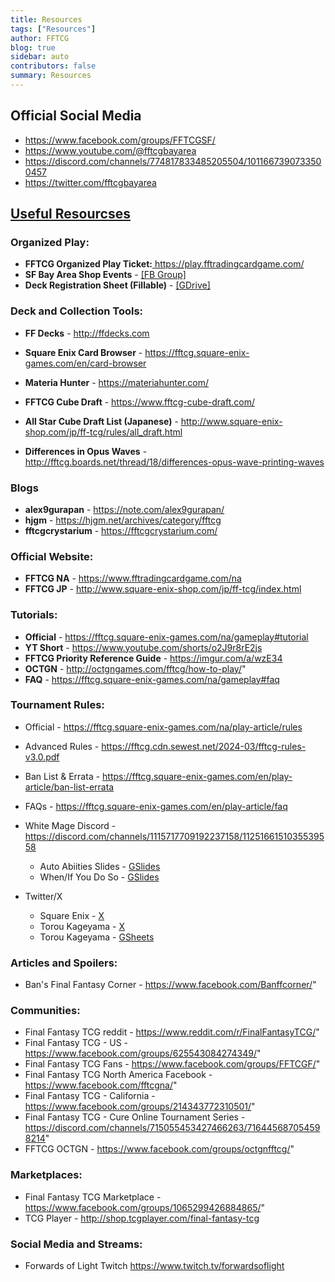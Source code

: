 ```yaml
---
title: Resources
tags: ["Resources"]
author: FFTCG
blog: true
sidebar: auto
contributors: false
summary: Resources
---
```


## Official Social Media
* <a href="https://www.facebook.com/groups/FFTCGSF/" > https://www.facebook.com/groups/FFTCGSF/</a>
* <a href="https://www.youtube.com/channel/@fftcgbayarea" > https://www.youtube.com/@fftcgbayarea</a>
* <a href="https://discord.com/channels/774817833485205504/1011667390733500457" > https://discord.com/channels/774817833485205504/1011667390733500457</a>
* <a href="https://twitter.com/fftcgbayarea" > https://twitter.com/fftcgbayarea</a>

##  <a href="https://www.facebook.com/legacy/notes/641632642707443/" >Useful Resourcses</a>
### Organized Play:
* **FFTCG Organized Play Ticket:**<a href="https://play.fftradingcardgame.com/"> https://play.fftradingcardgame.com/</a> 
* **SF Bay Area Shop Events** - <a href="https://www.facebook.com/notes/final-fantasy-tcg-sf-bay-area/sf-bay-area-fftcg-shop-events/655206984683342/">[FB Group]</a>
* **Deck Registration Sheet (Fillable)** - <a href="https://drive.google.com/file/d/173nMuJ5lLxTsRViw2fqfUQRr6XPOTXtr/view?usp=drive_link">[GDrive]</a>
  
### **Deck and Collection Tools:**
* **FF Decks** - <a href="http://ffdecks.com"> http://ffdecks.com</a>
* **Square Enix Card Browser** - <a href="https://fftcg.square-enix-games.com/en/card-browser"> https://fftcg.square-enix-games.com/en/card-browser</a>
* **Materia Hunter** - <a href="https://materiahunter.com/"> https://materiahunter.com/</a>
* **FFTCG Cube Draft** - <a href="https://www.fftcg-cube-draft.com/"> https://www.fftcg-cube-draft.com/</a>
* **All Star Cube Draft List (Japanese)** - <a href="http://www.square-enix-shop.com/jp/ff-tcg/rules/all_draft.html"> http://www.square-enix-shop.com/jp/ff-tcg/rules/all_draft.html</a>
  
* **Differences in Opus Waves** - <a href="http://fftcg.boards.net/thread/18/differences-opus-wave-printing-waves"> http://fftcg.boards.net/thread/18/differences-opus-wave-printing-waves</a>

### **Blogs**
* **alex9gurapan** - <a href="https://note.com/alex9gurapan/"> https://note.com/alex9gurapan/</a>
* **hjgm** - <a href="https://hjgm.net/archives/category/fftcg"> https://hjgm.net/archives/category/fftcg</a>
* **fftcgcrystarium** - <a href="https://fftcgcrystarium.com/"> https://fftcgcrystarium.com/</a>

### **Official Website:**
* **FFTCG NA** - <a href="https://www.fftradingcardgame.com/na"> https://www.fftradingcardgame.com/na</a>
* **FFTCG JP** - <a href="http://www.square-enix-shop.com/jp/ff-tcg/index.html"> http://www.square-enix-shop.com/jp/ff-tcg/index.html</a>
  
### **Tutorials:**
* **Official** - <a href="https://fftcg.square-enix-games.com/na/gameplay#tutorial"> https://fftcg.square-enix-games.com/na/gameplay#tutorial</a>
* **YT Short** - <a href="https://www.youtube.com/shorts/o2J9r8rE2js"> https://www.youtube.com/shorts/o2J9r8rE2js</a>
* **FFTCG Priority Reference Guide** - <a href="https://imgur.com/a/wzE34"> https://imgur.com/a/wzE34</a>
* **OCTGN** - <a href="http://octgngames.com/fftcg/how-to-play/"> http://octgngames.com/fftcg/how-to-play/</a>"
* **FAQ** - <a href="https://fftcg.square-enix-games.com/na/gameplay#faq"> https://fftcg.square-enix-games.com/na/gameplay#faq</a>

### Tournament Rules:
* Official - <a href="https://fftcg.square-enix-games.com/na/play-article/rules"> https://fftcg.square-enix-games.com/na/play-article/rules</a>
  
* Advanced Rules - <a href="https://fftcg.cdn.sewest.net/2024-03/fftcg-rules-v3.0.pdf"> https://fftcg.cdn.sewest.net/2024-03/fftcg-rules-v3.0.pdf</a>
* Ban List & Errata - <a href="https://fftcg.square-enix-games.com/en/play-article/ban-list-errata"> https://fftcg.square-enix-games.com/en/play-article/ban-list-errata</a>
* FAQs - <a href="https://fftcg.square-enix-games.com/en/play-article/faq"> https://fftcg.square-enix-games.com/en/play-article/faq</a>
* White Mage Discord - <a href="https://discord.com/channels/1115717709192237158/1125166151035539558"> https://discord.com/channels/1115717709192237158/1125166151035539558</a>
  * Auto Abiities Slides - <a href="https://docs.google.com/presentation/d/1LUoHpf2odZ2vRXM0zBDQ5wyrWGi7QX6QgxHUpdYC48A"> GSlides</a>
  * When/If You Do So - <a href="https://docs.google.com/presentation/d/1xl8lVlbqojKgOC6Xw2_Bgb6nQLBi_DcLBxlhIYP-nMc/"> GSlides</a>
* Twitter/X
  * Square Enix - <a href="https://x.com/FFTCG_SQEX/with_replies"> X</a>
  * Torou Kageyama - <a href="https://x.com/john_monocolor/with_replies"> X</a>
  * Torou Kageyama - <a href="https://docs.google.com/spreadsheets/d/1m0V2L1RUmjXhOjUx2x4teHwIArxyXiuPoI4B5Hyru9s"> GSheets</a>
  
### Articles and Spoilers:
* Ban's Final Fantasy Corner - <a href="https://www.facebook.com/Banffcorner/"> https://www.facebook.com/Banffcorner/</a>"
### Communities:
* Final Fantasy TCG reddit - <a href="https://www.reddit.com/r/FinalFantasyTCG/"> https://www.reddit.com/r/FinalFantasyTCG/</a>"
* Final Fantasy TCG - US - <a href="https://www.facebook.com/groups/625543084274349/"> https://www.facebook.com/groups/625543084274349/</a>"
* Final Fantasy TCG Fans - <a href="https://www.facebook.com/groups/FFTCGF/"> https://www.facebook.com/groups/FFTCGF/</a>"
* Final Fantasy TCG North America Facebook - <a href="https://www.facebook.com/fftcgna/"> https://www.facebook.com/fftcgna/</a>"
* Final Fantasy TCG - California - <a href="https://www.facebook.com/groups/214343772310501/"> https://www.facebook.com/groups/214343772310501/</a>"
* Final Fantasy TCG - Cure Online Tournament Series - <a href="https://discord.com/channels/715055453427466263/716445687054598214"> https://discord.com/channels/715055453427466263/716445687054598214</a>"
* FFTCG OCTGN - <a href="https://www.facebook.com/groups/octgnfftcg/"> https://www.facebook.com/groups/octgnfftcg/</a>"
  
### Marketplaces:
* Final Fantasy TCG Marketplace - <a href="https://www.facebook.com/groups/1065299426884865/"> https://www.facebook.com/groups/1065299426884865/</a>"
* TCG Player - <a href="http://shop.tcgplayer.com/final-fantasy-tcg"> http://shop.tcgplayer.com/final-fantasy-tcg</a>

### Social Media and Streams:
* Forwards of Light Twitch <a href="https://www.twitch.tv/forwardsoflight" > https://www.twitch.tv/forwardsoflight</a>
